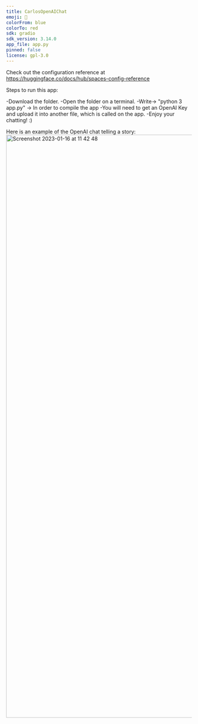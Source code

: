 ```yaml
---
title: CarlosOpenAIChat
emoji: 🦀
colorFrom: blue
colorTo: red
sdk: gradio
sdk_version: 3.14.0
app_file: app.py
pinned: false
license: gpl-3.0
---
```


Check out the configuration reference at https://huggingface.co/docs/hub/spaces-config-reference


Steps to run this app:

-Download the folder.
-Open the folder on a terminal.
-Write-> "python 3 app.py" -> In order to compile the app
-You will need to get an OpenAI Key and upload it into another file, which is called on the app.
-Enjoy your chatting! :)

Here is an example of the OpenAI chat telling a story:
<img width="1582" alt="Screenshot 2023-01-16 at 11 42 48" src="https://user-images.githubusercontent.com/77840319/212664210-381c975a-b1e0-4421-a37a-4ab977da7120.png">
